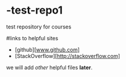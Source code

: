 # -test-repo1
test repository for courses

#links to helpful sites
* [github][www.github.com]
* [StackOverflow][http://stackoverflow.com]

we will add *other* helpful files **later**.
